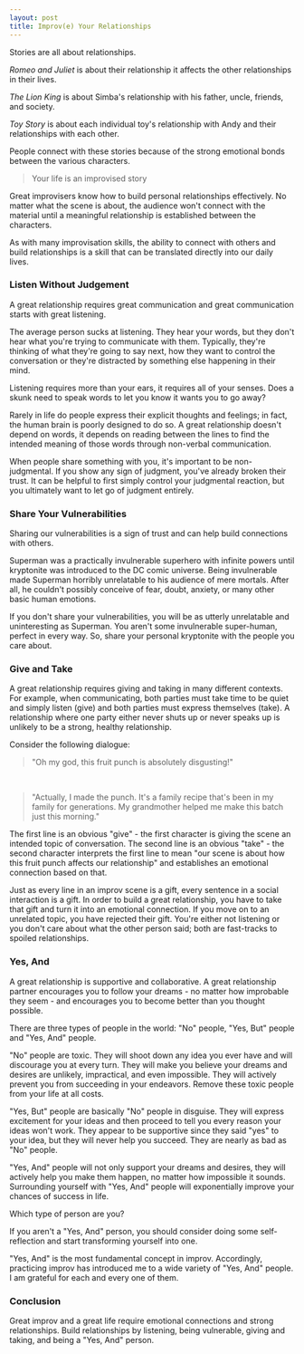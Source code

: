 ```yaml
---
layout: post
title: Improv(e) Your Relationships
---
```


Stories are all about relationships.

*Romeo and Juliet* is about their relationship it affects the other relationships in their lives.

*The Lion King* is about Simba's relationship with his father, uncle, friends, and society.

*Toy Story* is about each individual toy's relationship with Andy and their relationships with each other.

People connect with these stories because of the strong emotional bonds between the various characters.

> Your life is an improvised story

Great improvisers know how to build personal relationships effectively.  No matter what the scene is about, the audience won't connect with the material until a meaningful relationship is established between the characters.

As with many improvisation skills, the ability to connect with others and build relationships is a skill that can be translated directly into our daily lives.

### Listen Without Judgement

A great relationship requires great communication and great communication starts with great listening.

The average person sucks at listening.  They hear your words, but they don't hear what you're trying to communicate with them.  Typically, they're thinking of what they're going to say next, how they want to control the conversation or they're distracted by something else happening in their mind.

Listening requires more than your ears, it requires all of your senses.  Does a skunk need to speak words to let you know it wants you to go away?

Rarely in life do people express their explicit thoughts and feelings; in fact, the human brain is poorly designed to do so.  A great relationship doesn't depend on words, it depends on reading between the lines to find the intended meaning of those words through non-verbal communication.

When people share something with you, it's important to be non-judgmental.  If you show any sign of judgment, you've already broken their trust.  It can be helpful to first simply control your judgmental reaction, but you ultimately want to let go of judgment entirely.

### Share Your Vulnerabilities

Sharing our vulnerabilities is a sign of trust and can help build connections with others.

Superman was a practically invulnerable superhero with infinite powers until kryptonite was introduced to the DC comic universe.  Being invulnerable made Superman horribly unrelatable to his audience of mere mortals.  After all, he couldn't possibly conceive of fear, doubt, anxiety, or many other basic human emotions.

If you don't share your vulnerabilities, you will be as utterly unrelatable and uninteresting as Superman.  You aren't some invulnerable super-human, perfect in every way.  So, share your personal kryptonite with the people you care about.

### Give and Take

A great relationship requires giving and taking in many different contexts.  For example, when communicating, both parties must take time to be quiet and simply listen (give) and both parties must express themselves (take).  A relationship where one party either never shuts up or never speaks up is unlikely to be a strong, healthy relationship.

Consider the following dialogue:

> "Oh my god, this fruit punch is absolutely disgusting!"

<br/>

> "Actually, I made the punch.  It's a family recipe that's been in my family for generations.  My grandmother helped me make this batch just this morning."

The first line is an obvious "give" - the first character is giving the scene an intended topic of conversation.  The second line is an obvious "take" - the second character interprets the first line to mean "our scene is about how this fruit punch affects our relationship" and establishes an emotional connection based on that.

Just as every line in an improv scene is a gift, every sentence in a social interaction is a gift.  In order to build a great relationship, you have to take that gift and turn it into an emotional connection.  If you move on to an unrelated topic, you have rejected their gift.  You're either not listening or you don't care about what the other person said; both are fast-tracks to spoiled relationships.

### Yes, And

A great relationship is supportive and collaborative.  A great relationship partner encourages you to follow your dreams - no matter how improbable they seem - and encourages you to become better than you thought possible.

There are three types of people in the world: "No" people, "Yes, But" people and "Yes, And" people.

"No" people are toxic.  They will shoot down any idea you ever have and will discourage you at every turn.  They will make you believe your dreams and desires are unlikely, impractical, and even impossible.  They will actively prevent you from succeeding in your endeavors.  Remove these toxic people from your life at all costs.

"Yes, But" people are basically "No" people in disguise.  They will express excitement for your ideas and then proceed to tell you every reason your ideas won't work.  They appear to be supportive since they said "yes" to your idea, but they will never help you succeed.  They are nearly as bad as "No" people.

"Yes, And" people will not only support your dreams and desires, they will actively help you make them happen, no matter how impossible it sounds.  Surrounding yourself with "Yes, And" people will exponentially improve your chances of success in life.

Which type of person are you?

If you aren't a "Yes, And" person, you should consider doing some self-reflection and start transforming yourself into one.

"Yes, And" is the most fundamental concept in improv.  Accordingly, practicing improv has introduced me to a wide variety of "Yes, And" people.  I am grateful for each and every one of them.

### Conclusion

Great improv and a great life require emotional connections and strong relationships.  Build relationships by listening, being vulnerable, giving and taking, and being a "Yes, And" person.
